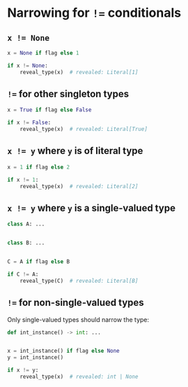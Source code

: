 # Narrowing for `!=` conditionals

## `x != None`

```py
x = None if flag else 1

if x != None:
    reveal_type(x)  # revealed: Literal[1]
```

## `!=` for other singleton types

```py
x = True if flag else False

if x != False:
    reveal_type(x)  # revealed: Literal[True]
```

## `x != y` where `y` is of literal type

```py
x = 1 if flag else 2

if x != 1:
    reveal_type(x)  # revealed: Literal[2]
```

## `x != y` where `y` is a single-valued type

```py
class A: ...


class B: ...


C = A if flag else B

if C != A:
    reveal_type(C)  # revealed: Literal[B]
```

## `!=` for non-single-valued types

Only single-valued types should narrow the type:

```py
def int_instance() -> int: ...


x = int_instance() if flag else None
y = int_instance()

if x != y:
    reveal_type(x)  # revealed: int | None
```

